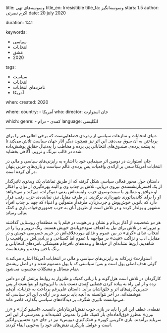 
title: وسوسه‌های تهی
title_en: Irresistible 
title_fa: وسوسه‌انگیز 
stars: 1.5
author: اکرم نصرتی
date: 20 july 2020

duration: 1:41

keywords:
  - سیاسی
  - انتخابات
  - عشق
  - 2020

tags:
  - سیاست
  - انتخابات
  - نامزدهای انتخابات
  - آمریکا 

when:
  created: 2020

where:
  country:
    - آمریکا
who:
  director: جان استوارت

which:
  genre:
    - کمدی
    - درام
  language: انگلیسی

---

دنیای انتخابات و منازعات سیاسی از زمره‌ی فضاهایی‌ست که برخی اهالی هنر را برای پرداختن به آن سوق می‌دهد. این اثر نیز همچون دیگر آثار جهان سیاست تلاش می‌کند تا به پشت پرده‌ی صندوق‌های انتخاباتی پی برده و مخاطب را به‌دنبال حقایق پوشش‌داده شده در قالب نیرنگ و تزویر، آگاهی بخشاید.

جان استوارت در دومین اثر سینمایی خود با اشاره به رایزنی‌های سیاسی و مالی در انتخابات امریکا سعی بر ارائه‌ی واقعیات پسِ پرده‌ی عالم سیاست و بازی‌های حزبی پنهان در آن کرده است. 

داستان حول‌ محور فعالی سیاسی شکل گرفته که از طریق تماشای یک ویدئوی تاثیرگذار از یک افسربازنشسته‌ی نیروی دریایی، تلاش بر جذب وی و البته بهره‌گیری از توان و افکار او موافق و مطابق با سمت‌وسوی حزب وابسته‌اش یعنی دموکرات، می‌کند و می‌خواهد او را برای کاندیداتوری شهرداری برگزیند. در طرف مقابل نیز، نماینده‌ی حزب رقیب قرار دارد که بانویی خوش‌پوش و چرب‌زبان، طرفدار متمولّین و اغنیاء که جهد بر جذب افراد مشهور و پولدار کرده و در تلاش است از طریق آنان به حزب جمهوری‌خواه، یاری و کمک مالی رساند. 

هر دو شخصیت از آغاز بی‌نام و نشان و بی‌هویت در فیلم پا به منطقه‌ای روستایی گذاشته و مزورانه در تلاش برای نیل به اهداف سودجویانه‌ی خویش هستند. رنگ تزویر و ریا را در انتخاب غذای «گری» در بین عموم و غذای موردعلاقه‌اش در حریم خصوصی خویش و در مقابل، ادب و نزاکت «فیث» در مواجهه با عموم اما گستاخی و بی‌ادبی‌اش در واقعیت را شاهدیم. این‌ها نشانه‌ای از حیله‌ها و وعده‌های نافرجام همیشگی نامزدهای انتخاباتی و رنگ باختن وعده و وعیدهاست. 

«استوارت» زیرکانه به رایزنی‌های سیاسی و مالی در انتخابات آمریکا اشاره می‌کند.  گوئی هدف اصلی پول است و بس؛ سیاستی که با پول مسموم شده و در اصل ریشه‌ی تمام مسائل و مشکلات محسوب می‌شود.

کارگردان در تلاش است هزل‌گونه و با زبانی کمیک و طنزوار به روابط پرتنش آن دو دامن زده و از این راه به پیاده کردن فضایی کمدی دست‌ یابد. با این‌وجود او نتوانست از پس شیرین‌کاری‌های اثر و خلق‌اشان برآید. داستان علی‌رغم پرداخت به جزئیات، آن‌هم هوشمندانه،  در آخر نتوانسته به آنچه باید برسد و در ارائه‌ی این اثر سیاسی که می‌توانست تاثیری شگرف بر دیدگاه‌های سیاسی بگذارد، قاصر ماند. 

نقطه‌ی عطف این اثر را باید در بازی خوب نقش‌آفرینان‌اش دانست. «استیو کرل» و «رز بیرن» به‌طرز فوق‌العاده‌ای بار کمیک طنز را به‌دوش کشیده‌اند و به‌درستی از این امر سربلند برآمدند. بازی «کریس کوپر» و «مک‌کنزی دیویس» نیز در جای خود تحسین‌برانگیز است و عوامل بازیگری نقش‌های خود را به‌خوبی ایفاء کردند.